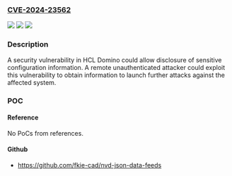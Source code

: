 ### [CVE-2024-23562](https://cve.mitre.org/cgi-bin/cvename.cgi?name=CVE-2024-23562)
![](https://img.shields.io/static/v1?label=Product&message=Domino%20Server&color=blue)
![](https://img.shields.io/static/v1?label=Version&message=%3D%2011%2C%2012%2C%2014%20&color=brighgreen)
![](https://img.shields.io/static/v1?label=Vulnerability&message=n%2Fa&color=brighgreen)

### Description

A security vulnerability in HCL Domino could allow disclosure of sensitive configuration information.  A remote unauthenticated attacker could exploit this vulnerability to obtain information to launch further attacks against the affected system.

### POC

#### Reference
No PoCs from references.

#### Github
- https://github.com/fkie-cad/nvd-json-data-feeds

